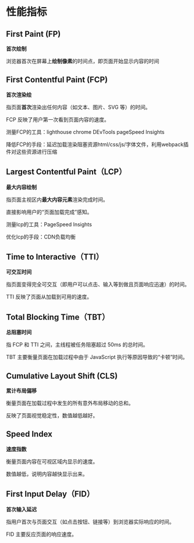 # 性能指标
## First Paint (FP)

**首次绘制**

浏览器首次在屏幕上**绘制像素**的时间点，即页面开始显示内容的时间

## First Contentful Paint (FCP)

**首次渲染绘**

指页面**首次**渲染出任何内容（如文本、图片、SVG 等）的时间。

FCP 反映了用户第一次看到页面内容的速度。

测量FCP的工具：lighthouse chrome DEvTools pageSpeed Insights

降低FCP的手段：延迟加载渲染阻塞资源html/css/js/字体文件，利用webpack插件对这些资源进行压缩

## Largest Contentful Paint（LCP）

**最大内容绘制**

指页面主视区内**最大内容元素**渲染完成时间。

直接影响用户的“页面加载完成”感知。

测量lcp的工具：PageSpeed Insights

优化lcp的手段：CDN负载均衡
## Time to Interactive（TTI）

**可交互时间**

指页面变得完全可交互（即用户可以点击、输入等到做且页面响应迅速）的时间。

TTI 反映了页面从加载到可用的速度。

## Total Blocking Time（TBT）

**总阻塞时间**

指 FCP 和 TTI 之间，主线程被任务阻塞超过 50ms 的总时间。

TBT 主要衡量页面在加载过程中由于 JavaScript 执行等原因导致的“卡顿”时间。

## Cumulative Layout Shift (CLS)

**累计布局偏移**

衡量页面在加载过程中发生的所有意外布局移动的总和。

反映了页面视觉稳定性，数值越低越好。

## Speed Index

**速度指数**

衡量页面内容在可视区域内显示的速度。

数值越低，说明内容越快显示出来。

## First Input Delay（FID）

**首次输入延迟**

指用户首次与页面交互（如点击按钮、链接等）到浏览器实际响应的时间。

FID 主要反应页面的响应速度。
